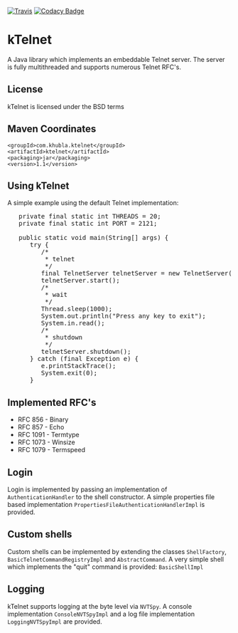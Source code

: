 [![Travis](https://travis-ci.org/teverett/ktelnet.svg?branch=master)](https://travis-ci.org/teverett/ktelnet)
[![Codacy Badge](https://api.codacy.com/project/badge/Grade/2ee879081835443fb2269a32dac0e795)](https://www.codacy.com/app/teverett/ktelnet?utm_source=github.com&amp;utm_medium=referral&amp;utm_content=teverett/ktelnet&amp;utm_campaign=Badge_Grade)

# kTelnet

A Java library which implements an embeddable Telnet server. The server is fully multithreaded and supports numerous Telnet RFC's.

## License
kTelnet is licensed under the BSD terms

## Maven Coordinates

```
<groupId>com.khubla.ktelnet</groupId>
<artifactId>ktelnet</artifactId>
<packaging>jar</packaging>
<version>1.1</version>
```

## Using kTelnet

A simple example using the default Telnet implementation:

<pre>
   private final static int THREADS = 20;
   private final static int PORT = 2121;

   public static void main(String[] args) {
      try {
         /*
          * telnet
          */
         final TelnetServer telnetServer = new TelnetServer(PORT, THREADS, new BasicShellFactoryImpl());
         telnetServer.start();
         /*
          * wait
          */
         Thread.sleep(1000);
         System.out.println("Press any key to exit");
         System.in.read();
         /*
          * shutdown
          */
         telnetServer.shutdown();
      } catch (final Exception e) {
         e.printStackTrace();
         System.exit(0);
      }
</pre>

## Implemented RFC's

* RFC 856 - Binary
* RFC 857 - Echo
* RFC 1091 - Termtype
* RFC 1073 - Winsize
* RFC 1079 - Termspeed

## Login
Login is implemented by passing an implementation of `AuthenticationHandler` to the shell constructor.  A simple properties file based implementation `PropertiesFileAuthenticationHandlerImpl` is provided.

## Custom shells

Custom shells can be implemented by extending the classes `ShellFactory`, `BasicTelnetCommandRegistryImpl` and `AbstractCommand`.  A very simple shell which implements the "quit" command is provided: `BasicShellImpl`

## Logging

kTelnet supports logging at the byte level via `NVTSpy`.  A console implementation `ConsoleNVTSpyImpl` and a log file implementation `LoggingNVTSpyImpl` are provided.
